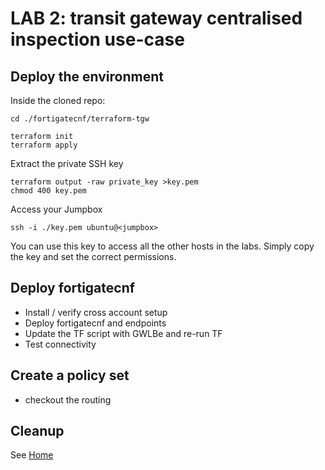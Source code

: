 # LAB 2: transit gateway centralised inspection use-case

## Deploy the environment
Inside the cloned repo:
```
cd ./fortigatecnf/terraform-tgw
```
```
terraform init
terraform apply
```
Extract the private SSH key
```
terraform output -raw private_key >key.pem
chmod 400 key.pem
```
Access your Jumpbox
```
ssh -i ./key.pem ubuntu@<jumpbox>
```
You can use this key to access all the other hosts in the labs. Simply copy the key and set the correct permissions.

## Deploy fortigatecnf
- Install / verify cross account setup
- Deploy fortigatecnf and endpoints
- Update the TF script with GWLBe and re-run TF
- Test connectivity

## Create a policy set
- checkout the routing

## Cleanup
See [Home](./readme.md)


